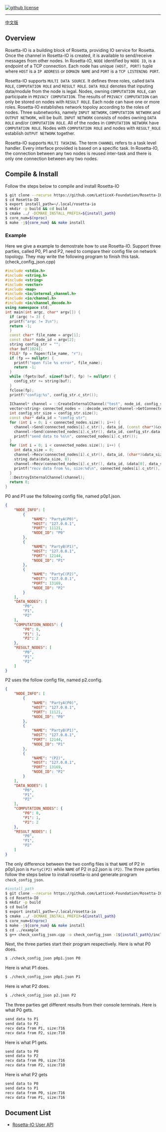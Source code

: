 [![github license](https://img.shields.io/badge/license-LGPLv3-blue.svg)](https://www.gnu.org/licenses/lgpl-3.0.en.html)

--------------------------------------------------------------------------------

[中文版](./README_CN.md)

## Overview
  Rosetta-IO is a building block of Rosetta, providing IO service for Rosetta. Once the channel in Rosetta-IO  is created, it is available to send/receive messages from other nodes. In Rosetta-IO, `NODE` identified by `NODE ID`, is a endpoint of a TCP connection. Each node has unique `(HOST, PORT)` tuple where `HOST` is a `IP ADDRESS` or `DOMAIN NAME` and `PORT` is a `TCP LISTENING PORT`.
  
  Rosetta-IO supports `MULTI DATA SOURCE`. It defines three roles, called `DATA ROLE`, `COMPUTATION ROLE` and `RESULT ROLE`. `DATA ROLE` denotes that inputing data/module from the node is legal. Nodes, owning `COMPUTATION ROLE`, can participate in `PRIVACY COMPUTATION`. The results of `PRIVACY COMPUTATION` can only be stored on nodes with `RESULT ROLE`. Each node can have one or more roles. Rosetta-IO establishes network topoloy according to the roles of nodes. Three subnetworks, namely `INPUT NETWORK`, `COMPUTATION NETWORK` and `OUTPUT NETWORK`, will be built. `INPUT NETWORK` consists of nodes owning `DATA ROLE` and/or `COMPUTATION ROLE`. All of the nodes in `COMPUTATION NETWORK` have `COMPUTATION ROLE`. Nodes with `COMPUTATION ROLE` and nodes with `RESULT_ROLE` establish `OUTPUT NETWORK` together.

  Rosetta-IO supports `MULTI TASKING`. The term `CHANNEL` refers to a task level handler. Every interface provided is based on a specific task. In Rosetta-IO, the connection between any two nodes is reused inter-task and there is only one connection between any two nodes.


## Compile & Install
  Follow the steps below to compile and install Rosetta-IO
```bash
$ git clone --recurse https://github.com/LatticeX-Foundation/Rosetta-IO.git
$ cd Rosetta-IO
$ export install_path=~/.local/rosetta-io
$ mkdir -p build && cd build
$ cmake ../ -DCMAKE_INSTALL_PREFIX=${install_path}
$ core_num=$(nproc)
$ make -j${core_num} && make install
```


### Example
  Here we give a example to demostrate how to use Rosetta-IO.
  Support three parties, called P0, P1 and P2, need to compare their config file on network topology. They may write the following program to finish this task.(check_config_json.cpp)
```cpp
#include <stdio.h>
#include <string.h>
#include <string>
#include <vector>
#include <map>
#include <io/internal_channel.h>
#include <io/channel.h>
#include <io/channel_decode.h>
using namespace std;
int main(int argc, char* argv[]) {
  if (argc != 3) {
  printf("argc != 3\n");
  return -1;
  }
  const char* file_name = argv[1];
  const char* node_id = argv[2];
  string config_str = "";
  char buf[1024];
  FILE* fp = fopen(file_name, "r");
  if (fp == nullptr) {
    printf("open file %s error", file_name);
    return -1;
  }
  while (fgets(buf, sizeof(buf), fp) != nullptr) {
    config_str += string(buf);
  }
  fclose(fp);
  printf("config:%s", config_str.c_str());
  
  IChannel* channel = ::CreateInternalChannel("test", node_id, config_str.c_str(), nullptr);
  vector<string> connected_nodes = ::decode_vector(channel->GetConnectedNodeIDs());
  int config_str_size = config_str.size();
  const char* data_id = "config str";
  for (int i = 0; i < connected_nodes.size(); i++) {
    channel->Send(connected_nodes[i].c_str(), data_id, (const char*)&config_str_size, sizeof(int));
    channel->Send(connected_nodes[i].c_str(), data_id, config_str.data(), config_str_size);
    printf("send data to %s\n", connected_nodes[i].c_str());
  }
  for (int i = 0; i < connected_nodes.size(); i++) {
    int data_size = 0;
    channel->Recv(connected_nodes[i].c_str(), data_id, (char*)&data_size, sizeof(int));
    string data(data_size, 0);
    channel->Recv(connected_nodes[i].c_str(), data_id, &data[0], data_size);
    printf("recv data from %s, size:%d\n", connected_nodes[i].c_str(), data_size);
  }
  ::DestroyInternalChannel(channel);
  return 0;
}
``` 
P0 and P1 use the following config file, named p0p1.json.
```json
{
    "NODE_INFO": [
        {
            "NAME": "PartyA(P0)",
            "HOST": "127.0.0.1",
            "PORT": 11121,
            "NODE_ID": "P0"
        },
        {
            "NAME": "PartyB(P1)",
            "HOST": "127.0.0.1",
            "PORT": 12144,
            "NODE_ID": "P1"
        },
        {
            "NAME": "PartyC(P2)",
            "HOST": "127.0.0.1",
            "PORT": 13169,
            "NODE_ID": "P2"
        }
    ],
    "DATA_NODES": [
        "P0",
        "P1",
        "P2"
    ],
    "COMPUTATION_NODES": {
        "P0": 0,
        "P1": 1,
        "P2": 2
    },
    "RESULT_NODES": [
        "P0",
        "P1",
        "P2"
    ]
}
```
P2 uses the follow config file, named p2.config.
```json
{
    "NODE_INFO": [
        {
            "NAME": "PartyA(P0)",
            "HOST": "127.0.0.1",
            "PORT": 11121,
            "NODE_ID": "P0"
        },
        {
            "NAME": "PartyB(P1)",
            "HOST": "127.0.0.1",
            "PORT": 12144,
            "NODE_ID": "P1"
        },
        {
            "NAME": "(P2)",
            "HOST": "127.0.0.1",
            "PORT": 13169,
            "NODE_ID": "P2"
        }
    ],
    "DATA_NODES": [
        "P0",
        "P1",
        "P2"
    ],
    "COMPUTATION_NODES": {
        "P0": 0,
        "P1": 1,
        "P2": 2
    },
    "RESULT_NODES": [
        "P0",
        "P1",
        "P2"
    ]
}
```
The only difference between the two config files is that `NAME` of P2 in p0p1.json is `PartyC(P2)` while `NAME` of P2 in p2.json is `(P2)`.
The three parties follow the steps below to install rosetta-io and generate program `check_config_json`.
```bash
#install_path
$ git clone --recurse https://github.com/LatticeX-Foundation/Rosetta-IO.git
$ cd Rosetta-IO
$ mkdir -p build
$ cd build
$ export install_path=~/.local/rosetta-io
$ cmake ../ -DCMAKE_INSTALL_PREFIX=${install_path} 
$ core_num=$(nproc)
$ make -j${core_num} && make install
$ cd ../example
$ g++ check_config_json.cpp -o check_config_json -I${install_path}/include -L${install_path}/lib -lio -Wl,-rpath=${install_path}/lib
```

Next, the three parties start their program respectively.
Here is what P0 does.
```bash
$ ./check_config_json p0p1.json P0
```

Here is what P1 does.
```bash
$ ./check_config_json p0p1.json P1
```

Here is what P2 does.
```bash
$ ./check_config_json p2.json P2
```


The three parties get different results from their console terminals.
Here is what P0 gets.
```bash
send data to P1
send data to P2
recv data from P1, size:716
recv data from P2, size:710
```

Here is what P1 gets.
```bash
send data to P0
send data to P2
recv data from P0, size:716
recv data from P2, size:710
```

Here is what P2 gets
```bash
send data to P0
send data to P1
recv data from P0, size:716
recv data from P1, size:716
```


## Document List
* [Rosetta-IO User API](./doc/API_DOC.md)

